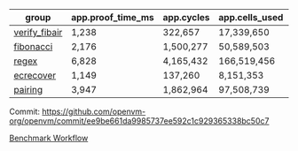 | group | app.proof_time_ms | app.cycles | app.cells_used | leaf.proof_time_ms | leaf.cycles | leaf.cells_used |
| -- | -- | -- | -- | -- | -- | -- |
| [verify_fibair](https://github.com/openvm-org/openvm/blob/benchmark-results/benchmarks-pr/1770/verify_fibair-ee9be661da9985737ee592c1c929365338bc50c7.md) | 1,238 |  322,657 |  17,339,650 |- | - | - |
| [fibonacci](https://github.com/openvm-org/openvm/blob/benchmark-results/benchmarks-pr/1770/fibonacci-ee9be661da9985737ee592c1c929365338bc50c7.md) | 2,176 |  1,500,277 |  50,589,503 |- | - | - |
| [regex](https://github.com/openvm-org/openvm/blob/benchmark-results/benchmarks-pr/1770/regex-ee9be661da9985737ee592c1c929365338bc50c7.md) | 6,828 |  4,165,432 |  166,519,456 |- | - | - |
| [ecrecover](https://github.com/openvm-org/openvm/blob/benchmark-results/benchmarks-pr/1770/ecrecover-ee9be661da9985737ee592c1c929365338bc50c7.md) | 1,149 |  137,260 |  8,151,353 |- | - | - |
| [pairing](https://github.com/openvm-org/openvm/blob/benchmark-results/benchmarks-pr/1770/pairing-ee9be661da9985737ee592c1c929365338bc50c7.md) | 3,947 |  1,862,964 |  97,508,739 |- | - | - |


Commit: https://github.com/openvm-org/openvm/commit/ee9be661da9985737ee592c1c929365338bc50c7

[Benchmark Workflow](https://github.com/openvm-org/openvm/actions/runs/15786895366)
